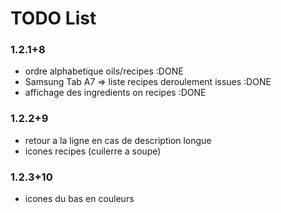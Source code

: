# TODO List

### 1.2.1+8
+ ordre alphabetique oils/recipes :DONE
+ Samsung Tab A7 => liste recipes deroulement issues :DONE
+ affichage des ingredients on recipes :DONE


### 1.2.2+9
* retour a la ligne en cas de description longue
* icones recipes (cuilerre a soupe)

### 1.2.3+10
* icones du bas en couleurs
